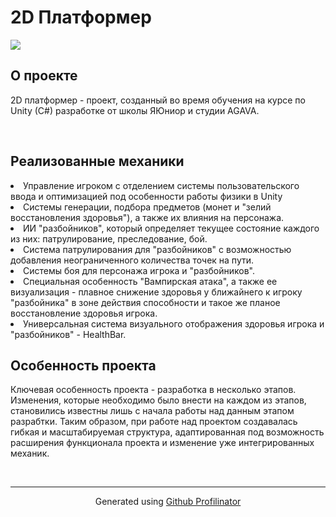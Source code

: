 # 2D Платформер  
  

![](https://i.ibb.co/RCZMfNR/image.png)  
  

## О проекте  
  

2D платформер - проект, созданный во время обучения на курсе по Unity (C#) разработке от школы ЯЮниор и студии AGAVA.  
  

<br/>  

## Реализованные механики  
  

<li>Управление игроком с отделением системы пользовательского ввода и оптимизацией под особенности работы физики в Unity
<li>Системы генерации, подбора предметов (монет и "зелий восстановления здоровья"), а также их влияния на персонажа.
<li>ИИ "разбойников", который определяет текущее состояние каждого из них: патрулирование, преследование, бой.
<li>Система патрулирования для "разбойников" с возможностью добавления неограниченного количества точек на пути.
<li>Системы боя для персонажа игрока и "разбойников".
<li>Специальная особенность "Вампирская атака", а также ее визуализация - плавное снижение здоровья у ближайнего к игроку "разбойника" в зоне действия способности и такое же планое восстановление здоровья игрока.
<li> Универсальная система визуального отображения здоровья игрока и "разбойников" - HealthBar.  
  

## Особенность проекта  
  

Ключевая особенность проекта - разработка в несколько этапов.  Изменения, которые необходимо было внести на каждом из этапов, становились известны лишь с начала работы над данным этапом разрабтки. Таким образом, при работе над проектом создавалась гибкая и масштабируемая структура, адаптированная под возможность расширения функционала проекта и изменение уже интегрированных механик.   

<br />

----
<div align="center">Generated using <a href="https://profilinator.rishav.dev/" target="_blank">Github Profilinator</a></div>
